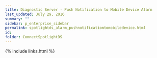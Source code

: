 ```yaml
---
title: ﻿Diagnostic Server - Push Notification to Mobile Device Alarm
last_updated: July 29, 2016
summary: ""
sidebar: p_enterprise_sidebar
permalink: spotlightds_alarm_pushnotificationtomobiledevice.html
id:
folder: ConnectSpotlightDS
---
```


{% include links.html %}
